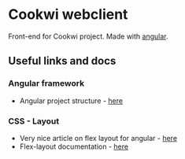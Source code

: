 # Cookwi webclient

Front-end for Cookwi project. Made with [angular](https://angular.io).

## Useful links and docs

### Angular framework

- Angular project structure - [here](https://itnext.io/choosing-a-highly-scalable-folder-structure-in-angular-d987de65ec7)

### CSS - Layout

- Very nice article on flex layout for angular - [here](https://medium.com/angular-in-depth/angular-flex-layout-flexbox-and-grid-layout-for-angular-component-6e7c24457b63)
- Flex-layout documentation - [here](https://github.com/angular/flex-layout/wiki)